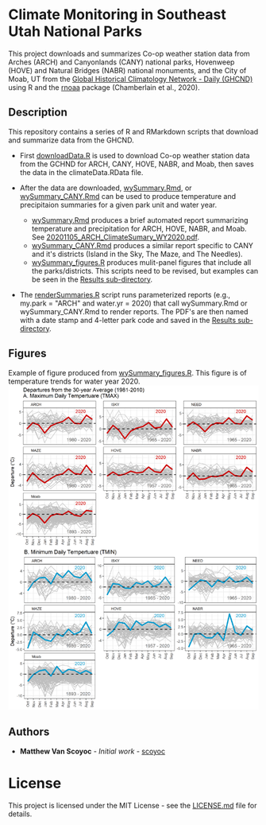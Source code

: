# Climate Monitoring in Southeast Utah National Parks 
This project downloads and summarizes Co-op weather station data from Arches (ARCH) and Canyonlands (CANY) national parks, Hovenweep (HOVE) and Natural Bridges (NABR) national monuments, and the City of Moab, UT  from the [Global Historical Climatology Network - Daily (GHCND)](https://www.ncdc.noaa.gov/ghcn-daily-description) using R and the [rnoaa](https://cran.r-project.org/web/packages/rnoaa/) package (Chamberlain et al., 2020).  

## Description
This repository contains a series of R and RMarkdown scripts that download and summarize data from the GHCND.

* First [downloadData.R](downloadData.R) is used to download Co-op weather station data from the GCHND for ARCH, CANY, HOVE, NABR, and Moab, then saves the data in the climateData.RData file.

* After the data are downloaded, [wySummary.Rmd](wySummary.Rmd), or [wySummary_CANY.Rmd](wySummary_CANY.Rmd) can be used to produce temperature and precipitaion summaries for a given park unit and water year.
  - [wySummary.Rmd](wySummary.Rmd) produces a brief automated report summarizing temperature and  precipitation for ARCH, HOVE, NABR, and Moab. See [20201105_ARCH_ClimateSumary_WY2020.pdf](https://github.com/scoyoc/Climate-Monitoring/blob/master/Results/20201105_ARCH_ClimateSumary_WY2020.pdf).
  - [wySummary_CANY.Rmd](wySummary_CANY.Rmd) produces a similar report specific to CANY and it's districts (Island in the Sky, The Maze, and The Needles).
  - [wySummary_figures.R](wySummary_figures.R) produces mulit-panel figures that include all the parks/districts. This scripts need to be revised, but examples can be seen in the [Results sub-directory](https://github.com/scoyoc/Climate-Monitoring/blob/master/Results).
  
* The [renderSummaries.R](renderSummaries.R) script runs parameterized reports (e.g., my.park = "ARCH" and water.yr = 2020) that call wySummary.Rmd or wySummary_CANY.Rmd to render reports. The PDF's are then named with a date stamp and 4-letter park code and saved in the [Results sub-directory](https://github.com/scoyoc/Climate-Monitoring/blob/master/Results).

## Figures
Example of figure produced from [wySummary_figures.R](wySummary_figures.R). This figure is of temperature trends for water year 2020.
![20201105_2020_Temp Trends.png](https://github.com/scoyoc/Climate-Monitoring/blob/master/Results/20201105_2020_Temp%20Trends.png)

## Authors
* **Matthew Van Scoyoc** - *Initial work* - [scoyoc](https://github.com/scoyoc)

# License
This project is licensed under the MIT License - see the [LICENSE.md](LICENSE.md) file for details.
